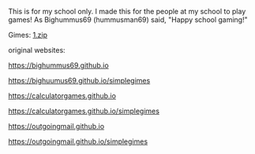 This is for my school only. I made this for the people at my school to play games! As Bighummus69 (hummusman69) said, "Happy school gaming!"


Gimes: [1.zip](https://github.com/user-attachments/files/17835438/1.zip)



original websites:

https://bighummus69.github.io

https://bighuumus69.github.io/simplegimes

https://calculatorgames.github.io

https://calculatorgames.github.io/simplegimes

https://outgoingmail.github.io

https://outgoingmail.github.io/simplegimes
